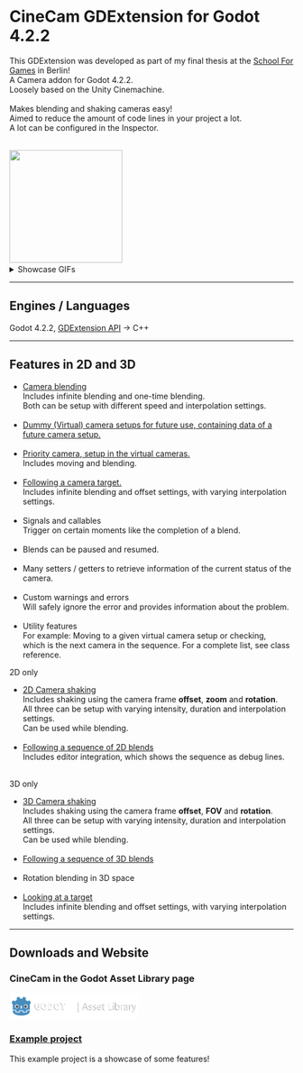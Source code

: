 <div align="left">
  
  <h1>CineCam GDExtension for Godot 4.2.2</h1>

  <p>
    This GDExtension was developed as part of my final thesis at the <a href="https://www.school4games.net">School For Games</a> in Berlin! <br />
    A Camera addon for Godot 4.2.2.<br />
    Loosely based on the Unity Cinemachine.<br /><br />
    Makes blending and shaking cameras easy!<br />
    Aimed to reduce the amount of code lines in your project a lot.<br />
    A lot can be configured in the Inspector. <br /> <br />
  </p>
<img src="https://github.com/LumiToad/GDExtension_CineCam/assets/129980440/64f31142-a6fe-4a3f-904a-bee4cbefa347" width="200" height="200" /><br />
<details>
  <summary>Showcase GIFs</summary>
  <img src="https://github.com/LumiToad/GDExtension_CineCam/assets/129980440/3e3142ef-dd92-4de6-94e2-6ec2e43444b0" width="400" height="300" />
  <img src="https://github.com/LumiToad/GDExtension_CineCam/assets/129980440/3e5eddd0-e32d-4714-8111-67256ca49d4a" width="400" height="300" />
  <img src="https://github.com/LumiToad/GDExtension_CineCam/assets/129980440/2a728dc9-9588-42a5-bf3f-fbc30210304e" width="400" height="300" />
  <img src="https://github.com/LumiToad/GDExtension_CineCam/assets/129980440/0645f7f7-64ff-49d6-bcb4-da0a04c026c4" width="400" height="300" />
</details>

  <hr />
  <h2>Engines / Languages</h2>
  Godot 4.2.2, <a href="https://docs.godotengine.org/en/stable/tutorials/scripting/gdextension/what_is_gdextension.html">GDExtension API</a> -> C++

  <hr />
  <h2>Features in 2D and 3D</h2>
  <ul>
  <li>
    <a href="https://github.com/LumiToad/GDExtension_CineCam/wiki/Feature-%E2%80%90-Camera-blending-by-priority-%E2%80%90-CineCam-wiki">Camera blending</a><br />
    Includes infinite blending and one-time blending.<br />
    Both can be setup with different speed and interpolation settings.<br />
  </li>
    <br />
  <li>
    <a href="https://github.com/LumiToad/GDExtension_CineCam/wiki/Feature-%E2%80%90-Setup-virtual-camera-data-for-later-use">Dummy (Virtual) camera setups for future use, containing data of a future camera setup.</a>
  </li>
    <br />
  <li>
    <a href="https://github.com/LumiToad/GDExtension_CineCam/wiki/Feature-%E2%80%90-Camera-blending-by-priority-%E2%80%90-CineCam-wiki">Priority camera, setup in the virtual cameras.</a><br />
    Includes moving and blending.<br />
  </li>  
    <br />
  <li>
    <a href="https://github.com/LumiToad/GDExtension_CineCam/wiki/Feature-%E2%80%90-Following-a-target">Following a camera target.</a><br />
    Includes infinite blending and offset settings, with varying interpolation settings.
  </li>  
    <br />
  <li>
    Signals and callables<br />
    Trigger on certain moments like the completion of a blend.
  </li>  
    <br />
  <li>
    Blends can be paused and resumed.
  </li>
    <br />
  <li>
    Many setters / getters to retrieve information of the current status of the camera.
  </li>  
    <br />
  <li>
    Custom warnings and errors<br />
    Will safely ignore the error and provides information about the problem.
  </li>
    <br />
  <li>
    Utility features<br />
    For example: Moving to a given virtual camera setup or checking,<br />
    which is the next camera in the sequence. For a complete list, see class reference.<br />
  </li>
  </ul>

  2D only

   <ul>
  <li>
    <a href="https://github.com/LumiToad/GDExtension_CineCam/wiki/Feature-%E2%80%90-Easy-camera-shaking-%E2%80%90-CineCam-wiki">2D Camera shaking</a><br />
    Includes shaking using the camera frame <b>offset</b>, <b>zoom</b> and <b>rotation</b>.</br >
    All three can be setup with varying intensity, duration and interpolation settings.</br >
    Can be used while blending.
  </li>
     <br />
  <li>
    <a href="https://github.com/LumiToad/GDExtension_CineCam/wiki/Feature-%E2%80%90-Using-CamSequence-for-a-series-of-blends">Following a sequence of 2D blends</a><br />
    Includes editor integration, which shows the sequence as debug lines.
  </li>
    <br />
   </ul>

3D only

   <ul>
  <li>
    <a href="https://github.com/LumiToad/GDExtension_CineCam/wiki/Feature-%E2%80%90-Easy-camera-shaking-%E2%80%90-CineCam-wiki">3D Camera shaking</a><br />
    Includes shaking using the camera frame <b>offset</b>, <b>FOV</b> and <b>rotation</b>.</br >
    All three can be setup with varying intensity, duration and interpolation settings.</br >
    Can be used while blending.
  </li>
     <br />
  <li>
    <a href="https://github.com/LumiToad/GDExtension_CineCam/wiki/Feature-%E2%80%90-Using-CamSequence-for-a-series-of-blends">Following a sequence of 3D blends</a><br />
  </li>
     <br />
  <li>
    Rotation blending in 3D space   
  </li>
    <br />
  <li>
    <a href="https://github.com/LumiToad/GDExtension_CineCam/wiki/Feature-%E2%80%90-Following-a-target">Looking at a target</a><br />
    Includes infinite blending and offset settings, with varying interpolation settings.
  </li>
   </ul>
  
  <hr />
  <h2>Downloads and Website</h2>

  <h3>CineCam in the Godot Asset Library page</h3>
  <a href="https://godotengine.org/asset-library/asset">
    <img src="https://github.com/LumiToad/GDExtension_CineCam/raw/main/images/asset_library.png" width="230" height="45" alt="cinecam banner" />
  </a>

  <h3><a href="https://github.com/LumiToad/CineCam_Example">Example project</a></h3>
  This example project is a showcase of some features!
</div>

